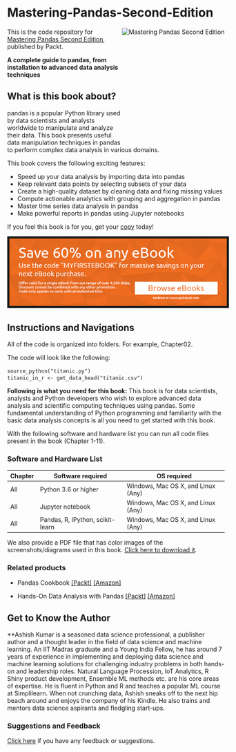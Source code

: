 # Mastering-Pandas-Second-Edition

<a href="https://www.packtpub.com/in/data/mastering-pandas-second-edition?utm_source=github&utm_medium=repository&utm_campaign=9781789343236"><img src="https://www.packtpub.com/media/catalog/product/cache/e4d64343b1bc593f1c5348fe05efa4a6/9/7/9781789343236-original.jpeg" alt="Mastering Pandas Second Edition" height="256px" align="right"></a>

This is the code repository for [Mastering Pandas Second Edition](https://www.packtpub.com/in/data/mastering-pandas-second-edition?utm_source=github&utm_medium=repository&utm_campaign=9781789343236), published by Packt.

**A complete guide to pandas, from installation to advanced data analysis techniques**

## What is this book about?
	
pandas is a popular Python library used by data scientists and analysts worldwide to manipulate and analyze their data. This book presents useful data manipulation techniques in pandas to perform complex data analysis in various domains.


This book covers the following exciting features:
* Speed up your data analysis by importing data into pandas
* Keep relevant data points by selecting subsets of your data
* Create a high-quality dataset by cleaning data and fixing missing values
* Compute actionable analytics with grouping and aggregation in pandas
* Master time series data analysis in pandas
* Make powerful reports in pandas using Jupyter notebooks

If you feel this book is for you, get your [copy](https://www.amazon.com/Mastering-Machine-Learning-AWS-TensorFlow/dp/1789343232) today!

<a href="https://www.packtpub.com/?utm_source=github&utm_medium=banner&utm_campaign=GitHubBanner"><img src="https://raw.githubusercontent.com/PacktPublishing/GitHub/master/GitHub.png" 
alt="https://www.packtpub.com/" border="5" /></a>

## Instructions and Navigations
All of the code is organized into folders. For example, Chapter02.

The code will look like the following:
```
source_python("titanic.py")
titanic_in_r <- get_data_head("titanic.csv")
```

**Following is what you need for this book:**
	This book is for data scientists, analysts and Python developers who wish to explore advanced data analysis and scientific computing techniques using pandas. Some fundamental understanding of Python programming and familiarity with the basic data analysis concepts is all you need to get started with this book.

With the following software and hardware list you can run all code files present in the book (Chapter 1-11).
### Software and Hardware List
| Chapter | Software required | OS required |
| -------- | ------------------------------------ | ----------------------------------- |
| All | Python 3.6 or higher | Windows, Mac OS X, and Linux (Any) |
| All | Jupyter notebook | Windows, Mac OS X, and Linux (Any) |
| All | Pandas, R, IPython, scikit-learn | Windows, Mac OS X, and Linux (Any) |

We also provide a PDF file that has color images of the screenshots/diagrams used in this book. [Click here to download it](https://static.packt-cdn.com/downloads/9781789343236_ColorImages.pdf).

### Related products
* Pandas Cookbook [[Packt]](https://www.packtpub.com/in/big-data-and-business-intelligence/pandas-cookbook) [[Amazon]](https://www.amazon.com/Pandas-Cookbook-Scientific-Computing-Visualization/dp/1784393878)

* Hands-On Data Analysis with Pandas [[Packt]](https://www.packtpub.com/in/big-data-and-business-intelligence/hands-data-analysis-numpy-and-pandas) [[Amazon]](https://www.amazon.in/Hands-Data-Analysis-NumPy-pandas/dp/1789530792)

## Get to Know the Author
**Ashish Kumar is a seasoned data science professional, a publisher author and a thought leader in the field of data science and machine learning. An IIT Madras graduate and a Young India Fellow, he has around 7 years of experience in implementing and deploying data science and machine learning solutions for challenging industry problems in both hands-on and leadership roles. Natural Language Procession, IoT Analytics, R Shiny product development, Ensemble ML methods etc. are his core areas of expertise. He is fluent in Python and R and teaches a popular ML course at Simplilearn. When not crunching data, Ashish sneaks off to the next hip beach around and enjoys the company of his Kindle. He also trains and mentors data science aspirants and fledgling start-ups.


### Suggestions and Feedback
[Click here](https://docs.google.com/forms/d/e/1FAIpQLSdy7dATC6QmEL81FIUuymZ0Wy9vH1jHkvpY57OiMeKGqib_Ow/viewform) if you have any feedback or suggestions.


